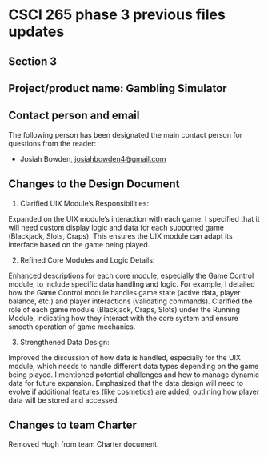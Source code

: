 # CSCI 265 phase 3 previous files updates

## Section 3

## Project/product name: Gambling Simulator

## Contact person and email

The following person has been designated the main contact person for questions from the reader:

-  Josiah Bowden, [josiahbowden4@gmail.com](mailto:josiahbowden4@gmail.com)

## Changes to the Design Document
1. Clarified UIX Module’s Responsibilities:

Expanded on the UIX module’s interaction with each game. I specified that it will need custom display logic and data for each supported game (Blackjack, Slots, Craps). This ensures the UIX module can adapt its interface based on the game being played.

2. Refined Core Modules and Logic Details:

Enhanced descriptions for each core module, especially the Game Control module, to include specific data handling and logic. For example, I detailed how the Game Control module handles game state (active data, player balance, etc.) and player interactions (validating commands).
Clarified the role of each game module (Blackjack, Craps, Slots) under the Running Module, indicating how they interact with the core system and ensure smooth operation of game mechanics.

3. Strengthened Data Design:

Improved the discussion of how data is handled, especially for the UIX module, which needs to handle different data types depending on the game being played. I mentioned potential challenges and how to manage dynamic data for future expansion.
Emphasized that the data design will need to evolve if additional features (like cosmetics) are added, outlining how player data will be stored and accessed.


## Changes to team Charter  
Removed Hugh from team Charter document.